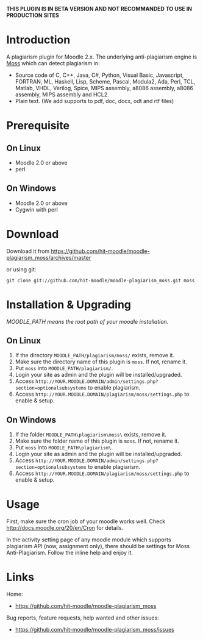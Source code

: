 **THIS PLUGIN IS IN BETA VERSION AND NOT RECOMMANDED TO USE IN PRODUCTION SITES**

Introduction
============

A plagiarism plugin for Moodle 2.x. The underlying anti-plagiarism engine is [Moss](http://theory.stanford.edu/~aiken/moss/) which can detect plagiarism in:

* Source code of C, C++, Java, C#, Python, Visual Basic, Javascript, FORTRAN, ML, Haskell, Lisp, Scheme, Pascal, Modula2, Ada, Perl, TCL, Matlab, VHDL, Verilog, Spice, MIPS assembly, a8086 assembly, a8086 assembly, MIPS assembly and HCL2.
* Plain text. (We add supports to pdf, doc, docx, odt and rtf files)

Prerequisite
============

On Linux
--------

* Moodle 2.0 or above
* perl

On Windows
----------

* Moodle 2.0 or above
* Cygwin with perl


Download
========

Download it from https://github.com/hit-moodle/moodle-plagiarism_moss/archives/master

or using git:

`git clone git://github.com/hit-moodle/moodle-plagiarism_moss.git moss`


Installation & Upgrading
========================

*MOODLE_PATH means the root path of your moodle installation.*

On Linux
--------

1. If the directory `MOODLE_PATH/plagiarism/moss/` exists, remove it.
2. Make sure the directory name of this plugin is `moss`. If not, rename it.
3. Put `moss` into `MOODLE_PATH/plagiarism/`.
4. Login your site as admin and the plugin will be installed/upgraded.
5. Access `http://YOUR.MOODLE.DOMAIN/admin/settings.php?section=optionalsubsystems` to enable plagiarism.
6. Access `http://YOUR.MOODLE.DOMAIN/plagiarism/moss/settings.php` to enable & setup.

On Windows
----------

1. If the folder `MOODLE_PATH\plagiarism\moss\` exists, remove it.
2. Make sure the folder name of this plugin is `moss`. If not, rename it.
3. Put `moss` into `MOODLE_PATH\plagiarism\`.
4. Login your site as admin and the plugin will be installed/upgraded.
5. Access `http://YOUR.MOODLE.DOMAIN/admin/settings.php?section=optionalsubsystems` to enable plagiarism.
6. Access `http://YOUR.MOODLE.DOMAIN/plagiarism/moss/settings.php` to enable & setup.


Usage
=====

First, make sure the cron job of your moodle works well. Check <http://docs.moodle.org/20/en/Cron> for details.

In the activity setting page of any moodle module which supports plagiarism API (now, assignment only), there should be settings for Moss Anti-Plagiarism. Follow the inline help and enjoy it.


Links
=====

Home:

* <https://github.com/hit-moodle/moodle-plagiarism_moss>

Bug reports, feature requests, help wanted and other issues:

* <https://github.com/hit-moodle/moodle-plagiarism_moss/issues>
